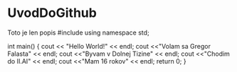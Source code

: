 # UvodDoGithub
Toto je len popis 
#include <iostream>
  using namespace std;
  
int main() {
    cout << "Hello World!" << endl;
    cout <<"Volam sa Gregor Falasta" << endl;
    cout <<"Byvam v Dolnej Tizine" << endl;
    cout <<"Chodim do II.AI" << endl;
    cout <<"Mam 16 rokov" << endl;
	return 0;
}

